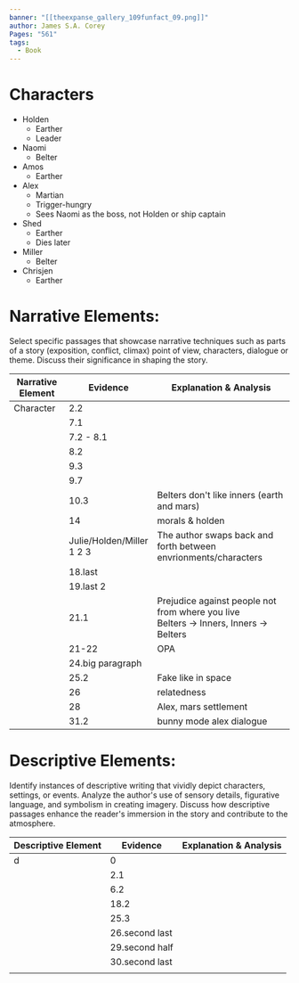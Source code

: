 ```yaml
---
banner: "[[theexpanse_gallery_109funfact_09.png]]"
author: James S.A. Corey
Pages: "561"
tags:
  - Book
---
```


# Characters
- Holden 
	- Earther
	- Leader
- Naomi
	- Belter
- Amos
	- Earther
- Alex
	- Martian
	- Trigger-hungry
	- Sees Naomi as the boss, not Holden or ship captain
- Shed
	- Earther
	- Dies later
- Miller
	- Belter
- Chrisjen
	- Earther
# Narrative Elements:
Select specific passages that showcase narrative techniques such as parts of a story (exposition, conflict, climax) point of view, characters, dialogue or theme. Discuss their significance in shaping the story.


| Narrative  Element | Evidence                                        | Explanation & Analysis                                                                   |
| ------------------ | ----------------------------------------------- | ---------------------------------------------------------------------------------------- |
| Character          | 2.2                                             |                                                                                          |
|                    | 7.1                                             |                                                                                          |
|                    | 7.2 - 8.1                                       |                                                                                          |
|                    | 8.2                                             |                                                                                          |
|                    | 9.3                                             |                                                                                          |
|                    | 9.7                                             |                                                                                          |
|                    | 10.3                                            | Belters don't like inners (earth and mars)                                               |
|                    | 14                                              | morals & holden                                                                          |
|                    | Julie/Holden/Miller<br>1         2            3 | The author swaps back and forth between envrionments/characters                          |
|                    | 18.last                                         |                                                                                          |
|                    | 19.last 2                                       |                                                                                          |
|                    | 21.1                                            | Prejudice against people not from where you live<br>Belters -> Inners, Inners -> Belters |
|                    | 21-22                                           | OPA                                                                                      |
|                    | 24.big paragraph                                |                                                                                          |
|                    | 25.2                                            | Fake like in space                                                                       |
|                    | 26                                              | relatedness                                                                              |
|                    | 28                                              | Alex, mars settlement                                                                    |
|                    | 31.2                                            | bunny mode alex dialogue                                                                 |

# Descriptive Elements:
Identify instances of descriptive writing that vividly depict characters, settings, or events.
Analyze the author's use of sensory details, figurative language, and symbolism in creating
imagery. Discuss how descriptive passages enhance the reader's immersion in the story and
contribute to the atmosphere.

| Descriptive  Element | Evidence       | Explanation & Analysis |
| -------------------- | -------------- | ---------------------- |
| d                    | 0              |                        |
|                      | 2.1            |                        |
|                      | 6.2            |                        |
|                      | 18.2           |                        |
|                      | 25.3           |                        |
|                      | 26.second last |                        |
|                      | 29.second half |                        |
|                      | 30.second last |                        |
|                      |                |                        |
